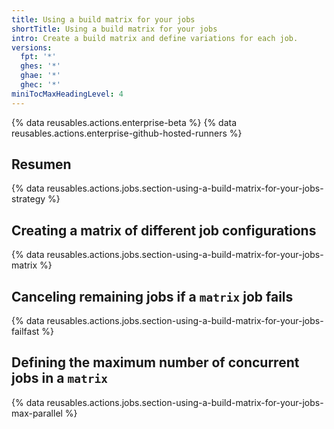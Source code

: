 ```yaml
---
title: Using a build matrix for your jobs
shortTitle: Using a build matrix for your jobs
intro: Create a build matrix and define variations for each job.
versions:
  fpt: '*'
  ghes: '*'
  ghae: '*'
  ghec: '*'
miniTocMaxHeadingLevel: 4
---
```


{% data reusables.actions.enterprise-beta %}
{% data reusables.actions.enterprise-github-hosted-runners %}

## Resumen

{% data reusables.actions.jobs.section-using-a-build-matrix-for-your-jobs-strategy %}

## Creating a matrix of different job configurations

{% data reusables.actions.jobs.section-using-a-build-matrix-for-your-jobs-matrix %}

## Canceling remaining jobs if a `matrix` job fails

{% data reusables.actions.jobs.section-using-a-build-matrix-for-your-jobs-failfast %}

## Defining the maximum number of concurrent jobs in a `matrix`

{% data reusables.actions.jobs.section-using-a-build-matrix-for-your-jobs-max-parallel %}
